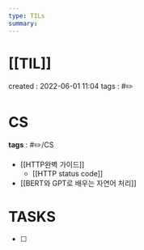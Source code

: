 ```yaml
---
type: TILs
summary: 
---
```


# [[TIL]]
created : 2022-06-01 11:04
tags : #✏️

# CS
**tags** : #✏️/CS 
- [[HTTP완벽 가이드]]
	- [[HTTP status code]]
- [[BERT와 GPT로 배우는 자연어 처리]]

# TASKS
- [ ] 
